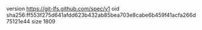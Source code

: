 version https://git-lfs.github.com/spec/v1
oid sha256:ff553f275d641afdd623b432ab85bea703e8cabe6b459f41acfa266d75121e44
size 1809
